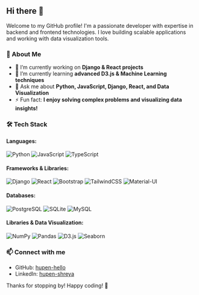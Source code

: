 ## Hi there 👋

Welcome to my GitHub profile! I'm a passionate developer with expertise in backend and frontend technologies. I love building scalable applications and working with data visualization tools. 

### 🚀 About Me
- 🔭 I’m currently working on **Django & React projects**
- 🌱 I’m currently learning **advanced D3.js & Machine Learning techniques**
- 💬 Ask me about **Python, JavaScript, Django, React, and Data Visualization**
- ⚡ Fun fact: **I enjoy solving complex problems and visualizing data insights!**

### 🛠️ Tech Stack
#### **Languages:**
![Python](https://img.shields.io/badge/Python-3776AB?style=for-the-badge&logo=python&logoColor=white)
![JavaScript](https://img.shields.io/badge/JavaScript-F7DF1E?style=for-the-badge&logo=javascript&logoColor=black)
![TypeScript](https://img.shields.io/badge/TypeScript-3178C6?style=for-the-badge&logo=typescript&logoColor=white)

#### **Frameworks & Libraries:**
![Django](https://img.shields.io/badge/Django-092E20?style=for-the-badge&logo=django&logoColor=white)
![React](https://img.shields.io/badge/React-61DAFB?style=for-the-badge&logo=react&logoColor=black)
![Bootstrap](https://img.shields.io/badge/Bootstrap-7952B3?style=for-the-badge&logo=bootstrap&logoColor=white)
![TailwindCSS](https://img.shields.io/badge/TailwindCSS-38B2AC?style=for-the-badge&logo=tailwind-css&logoColor=white)
![Material-UI](https://img.shields.io/badge/MaterialUI-0081CB?style=for-the-badge&logo=mui&logoColor=white)

#### **Databases:**
![PostgreSQL](https://img.shields.io/badge/PostgreSQL-4169E1?style=for-the-badge&logo=postgresql&logoColor=white)
![SQLite](https://img.shields.io/badge/SQLite-003B57?style=for-the-badge&logo=sqlite&logoColor=white)
![MySQL](https://img.shields.io/badge/MySQL-4479A1?style=for-the-badge&logo=mysql&logoColor=white)

#### **Libraries & Data Visualization:**
![NumPy](https://img.shields.io/badge/NumPy-013243?style=for-the-badge&logo=numpy&logoColor=white)
![Pandas](https://img.shields.io/badge/Pandas-150458?style=for-the-badge&logo=pandas&logoColor=white)
![D3.js](https://img.shields.io/badge/D3.js-F9A03C?style=for-the-badge&logo=d3.js&logoColor=black)
![Seaborn](https://img.shields.io/badge/Seaborn-0097A7?style=for-the-badge&logo=python&logoColor=white)

### 📫 Connect with me
- GitHub: [hupen-hello](https://github.com/hupen-hello)
- LinkedIn: [hupen-shreya](https://www.linkedin.com/in/hupen-shreya-859205229/)

Thanks for stopping by! Happy coding! 🚀
